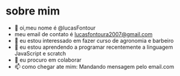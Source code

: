 # sobre mim

- 👋 oi,meu nome é @lucasFontour
- meu email de contato é lucasfontoura2007@gmail.com
- 👀 eu estou interessado em fazer curso de agronomia e barbeiro 
- 🌱 eu estou aprendendo a programar recentemente a linguagem JavaScript e scratch
- 💞️ eu procuro em colaborar
- 📫 como chegar ate mim: Mandando mensagem pelo email.com


